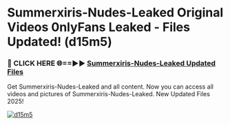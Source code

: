 # Summerxiris-Nudes-Leaked Original Videos 0nlyFans Leaked - Files Updated! (d15m5)

<h3>🔴 CLICK HERE 🌐==►► <a href="https://tinyurl.com/4mcuefdz" rel="nofollow">Summerxiris-Nudes-Leaked Updated Files</a></h3>

Get Summerxiris-Nudes-Leaked and all content. Now you can access all videos and pictures of Summerxiris-Nudes-Leaked. New Updated Files 2025!

[![d15m5](https://i.imgur.com/StAQSOY.gif)](https://tinyurl.com/4mcuefdz)
